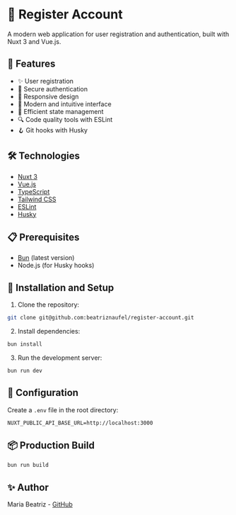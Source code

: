# 🚀 Register Account

A modern web application for user registration and authentication, built with Nuxt 3 and Vue.js.

## 🌟 Features

- ✨ User registration
- 🔐 Secure authentication
- 📱 Responsive design
- 🎨 Modern and intuitive interface
- 🔄 Efficient state management
- 🔍 Code quality tools with ESLint
- 🪝 Git hooks with Husky

## 🛠️ Technologies

- [Nuxt 3](https://nuxt.com/)
- [Vue.js](https://vuejs.org/)
- [TypeScript](https://www.typescriptlang.org/)
- [Tailwind CSS](https://tailwindcss.com/)
- [ESLint](https://eslint.org/)
- [Husky](https://typicode.github.io/husky/)

## 📋 Prerequisites

- [Bun](https://bun.sh/) (latest version)
- Node.js (for Husky hooks)

## 🚀 Installation and Setup

1. Clone the repository:
```bash
git clone git@github.com:beatriznaufel/register-account.git
```

2. Install dependencies:
```bash
bun install
```

3. Run the development server:
```bash
bun run dev
```

## 🔧 Configuration

Create a `.env` file in the root directory:
```env
NUXT_PUBLIC_API_BASE_URL=http://localhost:3000
```

## 📦 Production Build

```bash
bun run build
```

## ✨ Author

Maria Beatriz - [GitHub](https://github.com/beatriznaufel)
